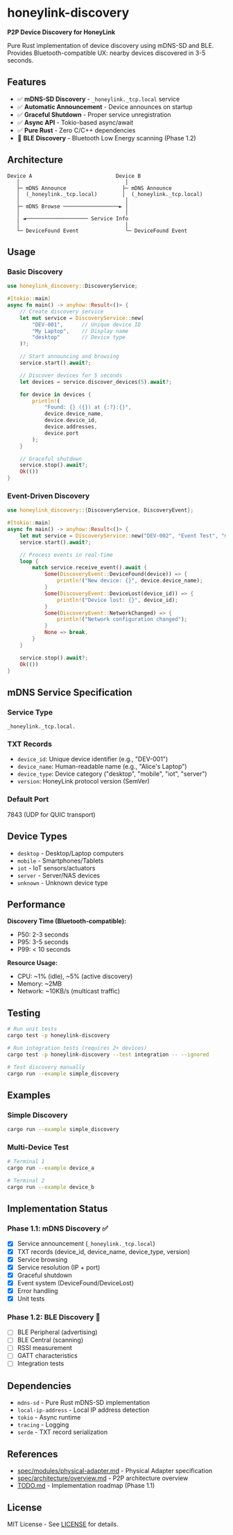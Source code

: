 # honeylink-discovery

**P2P Device Discovery for HoneyLink**

Pure Rust implementation of device discovery using mDNS-SD and BLE. Provides Bluetooth-compatible UX: nearby devices discovered in 3-5 seconds.

## Features

- ✅ **mDNS-SD Discovery** - `_honeylink._tcp.local` service
- ✅ **Automatic Announcement** - Device announces on startup
- ✅ **Graceful Shutdown** - Proper service unregistration
- ✅ **Async API** - Tokio-based async/await
- ✅ **Pure Rust** - Zero C/C++ dependencies
- 🚧 **BLE Discovery** - Bluetooth Low Energy scanning (Phase 1.2)

## Architecture

```
Device A                           Device B
   │                                  │
   ├─ mDNS Announce                  ├─ mDNS Announce
   │  (_honeylink._tcp.local)        │  (_honeylink._tcp.local)
   │                                  │
   ├─ mDNS Browse ──────────────────► │
   │                                  │
   │ ◄──────────────────── Service Info
   │                                  │
   └─ DeviceFound Event               └─ DeviceFound Event
```

## Usage

### Basic Discovery

```rust
use honeylink_discovery::DiscoveryService;

#[tokio::main]
async fn main() -> anyhow::Result<()> {
    // Create discovery service
    let mut service = DiscoveryService::new(
        "DEV-001",      // Unique device ID
        "My Laptop",    // Display name
        "desktop"       // Device type
    )?;

    // Start announcing and browsing
    service.start().await?;

    // Discover devices for 5 seconds
    let devices = service.discover_devices(5).await?;

    for device in devices {
        println!(
            "Found: {} ({}) at {:?}:{}",
            device.device_name,
            device.device_id,
            device.addresses,
            device.port
        );
    }

    // Graceful shutdown
    service.stop().await?;
    Ok(())
}
```

### Event-Driven Discovery

```rust
use honeylink_discovery::{DiscoveryService, DiscoveryEvent};

#[tokio::main]
async fn main() -> anyhow::Result<()> {
    let mut service = DiscoveryService::new("DEV-002", "Event Test", "mobile")?;
    service.start().await?;

    // Process events in real-time
    loop {
        match service.receive_event().await {
            Some(DiscoveryEvent::DeviceFound(device)) => {
                println!("New device: {}", device.device_name);
            }
            Some(DiscoveryEvent::DeviceLost(device_id)) => {
                println!("Device lost: {}", device_id);
            }
            Some(DiscoveryEvent::NetworkChanged) => {
                println!("Network configuration changed");
            }
            None => break,
        }
    }

    service.stop().await?;
    Ok(())
}
```

## mDNS Service Specification

### Service Type
`_honeylink._tcp.local.`

### TXT Records
- `device_id`: Unique device identifier (e.g., "DEV-001")
- `device_name`: Human-readable name (e.g., "Alice's Laptop")
- `device_type`: Device category ("desktop", "mobile", "iot", "server")
- `version`: HoneyLink protocol version (SemVer)

### Default Port
7843 (UDP for QUIC transport)

## Device Types

- `desktop` - Desktop/Laptop computers
- `mobile` - Smartphones/Tablets
- `iot` - IoT sensors/actuators
- `server` - Server/NAS devices
- `unknown` - Unknown device type

## Performance

**Discovery Time (Bluetooth-compatible):**
- P50: 2-3 seconds
- P95: 3-5 seconds
- P99: < 10 seconds

**Resource Usage:**
- CPU: ~1% (idle), ~5% (active discovery)
- Memory: ~2MB
- Network: ~10KB/s (multicast traffic)

## Testing

```bash
# Run unit tests
cargo test -p honeylink-discovery

# Run integration tests (requires 2+ devices)
cargo test -p honeylink-discovery --test integration -- --ignored

# Test discovery manually
cargo run --example simple_discovery
```

## Examples

### Simple Discovery
```bash
cargo run --example simple_discovery
```

### Multi-Device Test
```bash
# Terminal 1
cargo run --example device_a

# Terminal 2
cargo run --example device_b
```

## Implementation Status

### Phase 1.1: mDNS Discovery ✅
- [x] Service announcement (`_honeylink._tcp.local`)
- [x] TXT records (device_id, device_name, device_type, version)
- [x] Service browsing
- [x] Service resolution (IP + port)
- [x] Graceful shutdown
- [x] Event system (DeviceFound/DeviceLost)
- [x] Error handling
- [x] Unit tests

### Phase 1.2: BLE Discovery 🚧
- [ ] BLE Peripheral (advertising)
- [ ] BLE Central (scanning)
- [ ] RSSI measurement
- [ ] GATT characteristics
- [ ] Integration tests

## Dependencies

- `mdns-sd` - Pure Rust mDNS-SD implementation
- `local-ip-address` - Local IP address detection
- `tokio` - Async runtime
- `tracing` - Logging
- `serde` - TXT record serialization

## References

- [spec/modules/physical-adapter.md](../../spec/modules/physical-adapter.md) - Physical Adapter specification
- [spec/architecture/overview.md](../../spec/architecture/overview.md) - P2P architecture overview
- [TODO.md](../../TODO.md) - Implementation roadmap (Phase 1.1)

## License

MIT License - See [LICENSE](../../LICENSE) for details.
